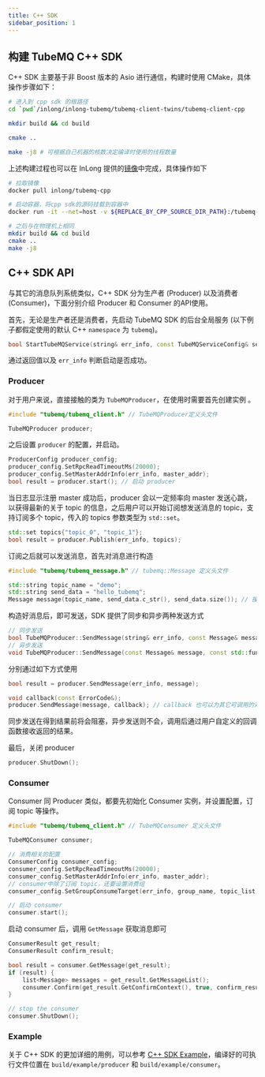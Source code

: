 ```yaml
---
title: C++ SDK
sidebar_position: 1
---
```


## 构建 TubeMQ C++ SDK
C++ SDK 主要基于非 Boost 版本的 Asio 进行通信，构建时使用 CMake，具体操作步骤如下：
```bash
# 进入到 cpp sdk 的根路径
cd `pwd`/inlong/inlong-tubemq/tubemq-client-twins/tubemq-client-cpp

mkdir build && cd build

cmake .. 

make -j8 # 可根据自己机器的核数决定编译时使用的线程数量

```

上述构建过程也可以在 InLong 提供的[镜像](https://github.com/apache/inlong/tree/master/inlong-tubemq/tubemq-docker/tubemq-cpp)中完成，具体操作如下

```bash
# 拉取镜像
docker pull inlong/tubemq-cpp

# 启动容器，将cpp sdk的源码挂载到容器中
docker run -it --net=host -v ${REPLACE_BY_CPP_SOURCE_DIR_PATH}:/tubemq-cpp/  inlong/tubemq-cpp /bin/bash

# 之后与在物理机上相同
mkdir build && cd build
cmake .. 
make -j8 
```

## C++ SDK API
与其它的消息队列系统类似，C++ SDK 分为生产者 (Producer) 以及消费者 (Consumer)，下面分别介绍 Producer 和 Consumer 的API使用。

首先，无论是生产者还是消费者，先启动 TubeMQ SDK 的后台全局服务 (以下例子都假定使用的默认 C++ `namespace` 为 `tubemq`)。

```cpp
bool StartTubeMQService(string& err_info, const TubeMQServiceConfig& serviceConfig);
```

通过返回值以及 `err_info` 判断启动是否成功。

### Producer
对于用户来说，直接接触的类为 `TubeMQProducer`，在使用时需要首先创建实例 。

```cpp
#include "tubemq/tubemq_client.h" // TubeMQProducer定义头文件

TubeMQProducer producer;
```

之后设置 `producer` 的配置，并启动。

```cpp
ProducerConfig producer_config;
producer_config.SetRpcReadTimeoutMs(20000);
producer_config.SetMasterAddrInfo(err_info, master_addr);
bool result = producer.start(); // 启动 producer
```

当日志显示注册 master 成功后，producer 会以一定频率向 master 发送心跳，以获得最新的关于 topic 的信息，之后用户可以开始订阅想发送消息的 topic，支持订阅多个 topic，传入的 topics 参数类型为 `std::set`。

```cpp
std::set topics{"topic_0", "topic_1"};
bool result = producer.Publish(err_info, topics);
```

订阅之后就可以发送消息，首先对消息进行构造

```cpp
#include "tubemq/tubemq_message.h" // tubemq::Message 定义头文件

std::string topic_name = "demo";
std::string send_data = "hello_tubemq";
Message message(topic_name, send_data.c_str(), send_data.size()); // 接受数据类型为 const char*
```

构造好消息后，即可发送，SDK 提供了同步和异步两种发送方式

```cpp
// 同步发送
bool TubeMQProducer::SendMessage(string& err_info, const Message& message);
// 异步发送
void TubeMQProducer::SendMessage(const Message& message, const std::function<void(const ErrorCode&)>& callback);
```

分别通过如下方式使用

```cpp
bool result = producer.SendMessage(err_info, message);

void callback(const ErrorCode&); 
producer.SendMessage(message, callback); // callback 也可以为其它可调用的对象，如 lambda函数
```

同步发送在得到结果前将会阻塞，异步发送则不会，调用后通过用户自定义的回调函数接收返回的结果。

最后，关闭 producer

```cpp
producer.ShutDown();
```

### Consumer
Consumer 同 Producer 类似，都要先初始化 Consumer 实例，并设置配置，订阅 topic 等操作。

```cpp
#include "tubemq/tubemq_client.h" // TubeMQConsumer 定义头文件

TubeMQConsumer consumer;

// 消费相关的配置
ConsumerConfig consumer_config;
consumer_config.SetRpcReadTimeoutMs(20000);
consumer_config.SetMasterAddrInfo(err_info, master_addr);
// consumer中除了订阅 topic，还要设置消费组
consumer_config.SetGroupConsumeTarget(err_info, group_name, topic_list);

// 启动 consumer
consumer.start();
```

启动 consumer 后，调用 `GetMessage` 获取消息即可

```cpp
ConsumerResult get_result;
ConsumerResult confirm_result;

bool result = consumer.GetMessage(get_result);
if (result) {
    list<Message> messages = get_result.GetMessageList();
    consumer.Confirm(get_result.GetConfirmContext(), true, confirm_result);
}

// stop the consumer 
consumer.ShutDown();

```

### Example
关于 C++ SDK 的更加详细的用例，可以参考 [C++ SDK Example](https://github.com/apache/inlong/tree/master/inlong-tubemq/tubemq-client-twins/tubemq-client-cpp/example)，编译好的可执行文件位置在 `build/example/producer` 和 `build/example/consumer`。
